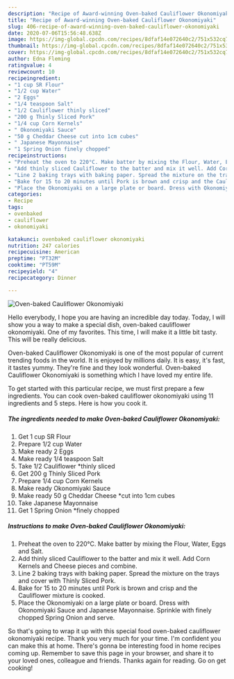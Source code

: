```yaml
---
description: "Recipe of Award-winning Oven-baked Cauliflower Okonomiyaki"
title: "Recipe of Award-winning Oven-baked Cauliflower Okonomiyaki"
slug: 406-recipe-of-award-winning-oven-baked-cauliflower-okonomiyaki
date: 2020-07-06T15:56:48.638Z
image: https://img-global.cpcdn.com/recipes/8dfaf14e072640c2/751x532cq70/oven-baked-cauliflower-okonomiyaki-recipe-main-photo.jpg
thumbnail: https://img-global.cpcdn.com/recipes/8dfaf14e072640c2/751x532cq70/oven-baked-cauliflower-okonomiyaki-recipe-main-photo.jpg
cover: https://img-global.cpcdn.com/recipes/8dfaf14e072640c2/751x532cq70/oven-baked-cauliflower-okonomiyaki-recipe-main-photo.jpg
author: Edna Fleming
ratingvalue: 4
reviewcount: 10
recipeingredient:
- "1 cup SR Flour"
- "1/2 cup Water"
- "2 Eggs"
- "1/4 teaspoon Salt"
- "1/2 Cauliflower thinly sliced"
- "200 g Thinly Sliced Pork"
- "1/4 cup Corn Kernels"
- " Okonomiyaki Sauce"
- "50 g Cheddar Cheese cut into 1cm cubes"
- " Japanese Mayonnaise"
- "1 Spring Onion finely chopped"
recipeinstructions:
- "Preheat the oven to 220°C. Make batter by mixing the Flour, Water, Eggs and Salt."
- "Add thinly sliced Cauliflower to the batter and mix it well. Add Corn Kernels and Cheese pieces and combine."
- "Line 2 baking trays with baking paper. Spread the mixture on the trays and cover with Thinly Sliced Pork."
- "Bake for 15 to 20 minutes until Pork is brown and crisp and the Cauliflower mixture is cooked."
- "Place the Okonomiyaki on a large plate or board. Dress with Okonomiyaki Sauce and Japanese Mayonnaise. Sprinkle with finely chopped Spring Onion and serve."
categories:
- Recipe
tags:
- ovenbaked
- cauliflower
- okonomiyaki

katakunci: ovenbaked cauliflower okonomiyaki 
nutrition: 247 calories
recipecuisine: American
preptime: "PT32M"
cooktime: "PT59M"
recipeyield: "4"
recipecategory: Dinner

---
```



![Oven-baked Cauliflower Okonomiyaki](https://img-global.cpcdn.com/recipes/8dfaf14e072640c2/751x532cq70/oven-baked-cauliflower-okonomiyaki-recipe-main-photo.jpg)

Hello everybody, I hope you are having an incredible day today. Today, I will show you a way to make a special dish, oven-baked cauliflower okonomiyaki. One of my favorites. This time, I will make it a little bit tasty. This will be really delicious.



Oven-baked Cauliflower Okonomiyaki is one of the most popular of current trending foods in the world. It is enjoyed by millions daily. It is easy, it's fast, it tastes yummy. They're fine and they look wonderful. Oven-baked Cauliflower Okonomiyaki is something which I have loved my entire life.


To get started with this particular recipe, we must first prepare a few ingredients. You can cook oven-baked cauliflower okonomiyaki using 11 ingredients and 5 steps. Here is how you cook it.

<!--inarticleads1-->

##### The ingredients needed to make Oven-baked Cauliflower Okonomiyaki:

1. Get 1 cup SR Flour
1. Prepare 1/2 cup Water
1. Make ready 2 Eggs
1. Make ready 1/4 teaspoon Salt
1. Take 1/2 Cauliflower *thinly sliced
1. Get 200 g Thinly Sliced Pork
1. Prepare 1/4 cup Corn Kernels
1. Make ready  Okonomiyaki Sauce
1. Make ready 50 g Cheddar Cheese *cut into 1cm cubes
1. Take  Japanese Mayonnaise
1. Get 1 Spring Onion *finely chopped




<!--inarticleads2-->

##### Instructions to make Oven-baked Cauliflower Okonomiyaki:

1. Preheat the oven to 220°C. Make batter by mixing the Flour, Water, Eggs and Salt.
1. Add thinly sliced Cauliflower to the batter and mix it well. Add Corn Kernels and Cheese pieces and combine.
1. Line 2 baking trays with baking paper. Spread the mixture on the trays and cover with Thinly Sliced Pork.
1. Bake for 15 to 20 minutes until Pork is brown and crisp and the Cauliflower mixture is cooked.
1. Place the Okonomiyaki on a large plate or board. Dress with Okonomiyaki Sauce and Japanese Mayonnaise. Sprinkle with finely chopped Spring Onion and serve.




So that's going to wrap it up with this special food oven-baked cauliflower okonomiyaki recipe. Thank you very much for your time. I'm confident you can make this at home. There's gonna be interesting food in home recipes coming up. Remember to save this page in your browser, and share it to your loved ones, colleague and friends. Thanks again for reading. Go on get cooking!
